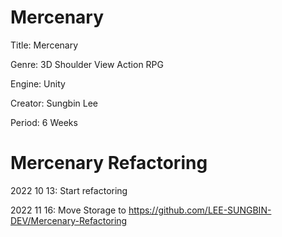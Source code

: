 # Mercenary

Title: Mercenary

Genre: 3D Shoulder View Action RPG

Engine: Unity

Creator: Sungbin Lee

Period: 6 Weeks

# Mercenary Refactoring
2022 10 13: Start refactoring

2022 11 16: Move Storage to https://github.com/LEE-SUNGBIN-DEV/Mercenary-Refactoring
